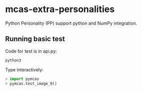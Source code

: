 # mcas-extra-personalities

Python Personality (PP) support python and NumPy integration.

## Running basic test

Code for test is in api.py:

```
python3
```

Type interactively:

```python
> import pymcas
> pymcas.test_image_0()
```
